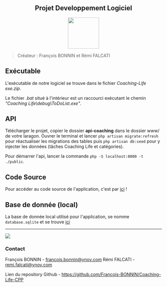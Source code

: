 <center> <h2> Projet Developpement Logiciel </h2> </center>
<center><img src="https://cdn.discordapp.com/attachments/522143202426224654/848563342812774450/unknown.png" height="100px"></center>

> Créateur : François BONNIN et Rémi FALCATI

## Exécutable

L'exécutable de notre logiciel se trouve dans le fichier _Coaching-Life exe.zip_. 

Le fichier _.bat_ situé à l'intérieur est un raccourci exécutant le chemin _"Coaching Life\debug\ToDoList.exe"_.

## API

Télécharger le projet, copier le dossier **api-coaching** dans le dossier www/ de votre laragon.
Ouvrer le terminal et lancer `php artisan migrate:refresh` pour réactualiser les migrations des tables puis `php artisan db:seed` pour y injecter les données (tâches Coaching Life et catégories).

Pour démarrer l'api, lancer la commande `php -S localhost:8000 -t ./public`.


## Code Source

Pour accéder au code source de l'application, c'est par [ici](https://github.com/Francois-BONNIN/Coaching-Life-CPP/tree/main/ToDoList) !


## Base de donnée (local)

La base de donnée local utilisé pour l'application, se nomme `database.sqlite` et se trouve [ici](https://github.com/Francois-BONNIN/Coaching-Life-CPP/tree/main/build-ToDoList-Desktop_Qt_5_15_2_MinGW_64_bit-Debug)

---
![](https://media.discordapp.net/attachments/522143202426224654/848612436549828618/unknown.png)
### Contact

François BONNIN - francois.bonnin@ynov.com
Rémi FALCATI - remi.falcati@ynov.com

Lien du repository Github - https://github.com/Francois-BONNIN/Coaching-Life-CPP
